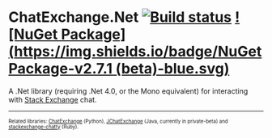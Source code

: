 ChatExchange.Net [![Build status](https://ci.appveyor.com/api/projects/status/anhuene4frxkg3xb/branch/master?svg=true)](https://ci.appveyor.com/project/ArcticEcho/chatexchange-net/branch/master) [![NuGet Package](https://img.shields.io/badge/NuGet Package-v2.7.1 (beta)-blue.svg)](https://www.nuget.org/packages/ChatExchange.Net/2.7.1-beta)
================

A .Net library (requiring .Net 4.0, or the Mono equivalent) for interacting with [Stack Exchange](http://stackexchange.com/) chat.

-----

<sup><sup>Related libraries: [ChatExchange](https://github.com/Manishearth/ChatExchange) (Python), [JChatExchange](https://github.com/Vincentyification/JChatExchange) (Java, currently in private-beta) and [stackexchange-chatty](https://github.com/KeyboardFire/stackexchange-chatty) (Ruby).</sup></sup>
